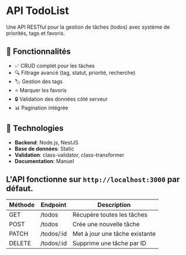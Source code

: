 # API TodoList

Une API RESTful pour la gestion de tâches (todos) avec système de priorités, tags et favoris.

## 📌 Fonctionnalités

- ✅ CRUD complet pour les tâches
- 🔍 Filtrage avancé (tag, statut, priorité, recherche)
- 🏷️ Gestion des tags
- ⭐ Marquer les favoris
- 🔒 Validation des données côté serveur
- 📊 Pagination intégrée

## 🔧 Technologies

- **Backend**: Node.js, NestJS
- **Base de données**: Static
- **Validation**: class-validator, class-transformer
- **Documentation**: Manuel

## L'API fonctionne sur `http://localhost:3000` par défaut.

| Méthode | Endpoint   | Description                    |
| ------- | ---------- | ------------------------------ |
| GET     | /todos     | Récupère toutes les tâches     |
| POST    | /todos     | Crée une nouvelle tâche        |
| PATCH   | /todos/:id | Met à jour une tâche existante |
| DELETE  | /todos/:id | Supprime une tâche par ID      |
